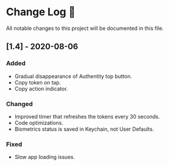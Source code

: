# Change Log 
All notable changes to this project will be documented in this file.

## [1.4] - 2020-08-06
 
### Added

- Gradual disappearance of Authentity top button.
- Copy token on tap.
- Copy action indicator.
 
### Changed
  
- Improved timer that refreshes the tokens every 30 seconds.
- Code optimizations.
- Biometrics status is saved in Keychain, not User Defaults.
 
### Fixed
 
 - Slow app loading issues.
